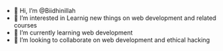 - 👋 Hi, I’m @Biidhinillah
- 👀 I’m interested in Learnig new things on web development and related courses
- 🌱 I’m currently learning web development
- 💞️ I’m looking to collaborate on web development and ethical hacking
<!-- - 📫 How to reach me? Whatsapp @ +2348131882288

<!---
Biidhinillah/Biidhinillah is a ✨ special ✨ repository because its `README.md` (this file) appears on your GitHub profile.
You can click the Preview link to take a look at your changes.
--->
